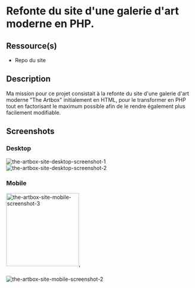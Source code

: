 # Refonte du site d'une galerie d'art moderne en PHP.


## Ressource(s)
- Repo du site

## Description
Ma mission pour ce projet consistait à la refonte du site d'une galerie d'art moderne "The Artbox" initialement en HTML, pour le transformer en PHP tout en factorisant le maximum possible afin de le rendre également plus facilement modifiable.



## Screenshots

### Desktop 
![the-artbox-site-desktop-screenshot-1](https://github.com/JCRzc/Booki/assets/131395254/9859019a-d14f-4740-8297-7304c3a9179c)
![the-artbox-site-desktop-screenshot-2](https://github.com/JCRzc/Booki/assets/131395254/d50ac0a9-4ebc-4c95-bb74-70fcd824ae0f)

### Mobile
<img width="195" alt="the-artbox-site-mobile-screenshot-3" src="https://github.com/JCRzc/Booki/assets/131395254/c3070ad1-2053-40c3-bed5-41ac715f5c60">,
### 
![the-artbox-site-mobile-screenshot-2](https://github.com/JCRzc/Booki/assets/131395254/f97e8f97-e21f-4405-9229-25b5e88e8cd7)
